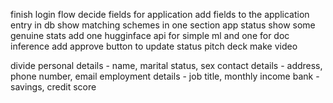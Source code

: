 finish login flow
decide fields for application
add fields to the application
entry in db
show matching schemes in one section
app status
show some genuine stats
add one hugginface api for simple ml and one for doc inference 
add approve button to update status 
pitch deck
make video

divide
personal details - name, marital status, sex 
contact details - address, phone number, email
employment details - job title, monthly income
bank - savings, credit score

